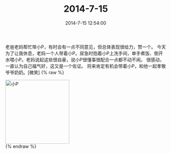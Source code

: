 ﻿---
title: "2014-7-15"
date: 2014-7-15 12:54:00
tags:
categories: 妈妈
---
老爸老妈帮忙带小P，有时会有一点不同意见，但总体表现很给力，赞一个。
今天为了让我休息，老妈一个人带着小P。尿急时抱着小P上洗手间，单手煮饭、倒开水喂小P。老妈说起这些很自豪，说小P很懂事很配合一点都不动不闹。
很感动，一直认为自己福气好，这又是一个佐证。
将来肯定有机会带着小P，和他一起孝敬爷爷奶奶。[微笑]
{% raw %}
<div style="width:500 px">
<div style="float:left; width:100 px"><img src="/images/微信图片_20171010155115.jpg" width="200" alt="小P"></div>
<div style="clear:both"></div>
</div>
{% endraw %}
